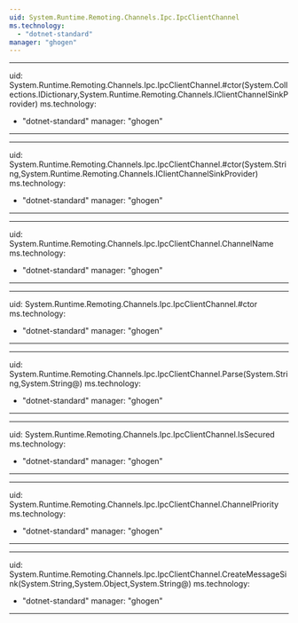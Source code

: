 ```yaml
---
uid: System.Runtime.Remoting.Channels.Ipc.IpcClientChannel
ms.technology: 
  - "dotnet-standard"
manager: "ghogen"
---
```


---
uid: System.Runtime.Remoting.Channels.Ipc.IpcClientChannel.#ctor(System.Collections.IDictionary,System.Runtime.Remoting.Channels.IClientChannelSinkProvider)
ms.technology: 
  - "dotnet-standard"
manager: "ghogen"
---

---
uid: System.Runtime.Remoting.Channels.Ipc.IpcClientChannel.#ctor(System.String,System.Runtime.Remoting.Channels.IClientChannelSinkProvider)
ms.technology: 
  - "dotnet-standard"
manager: "ghogen"
---

---
uid: System.Runtime.Remoting.Channels.Ipc.IpcClientChannel.ChannelName
ms.technology: 
  - "dotnet-standard"
manager: "ghogen"
---

---
uid: System.Runtime.Remoting.Channels.Ipc.IpcClientChannel.#ctor
ms.technology: 
  - "dotnet-standard"
manager: "ghogen"
---

---
uid: System.Runtime.Remoting.Channels.Ipc.IpcClientChannel.Parse(System.String,System.String@)
ms.technology: 
  - "dotnet-standard"
manager: "ghogen"
---

---
uid: System.Runtime.Remoting.Channels.Ipc.IpcClientChannel.IsSecured
ms.technology: 
  - "dotnet-standard"
manager: "ghogen"
---

---
uid: System.Runtime.Remoting.Channels.Ipc.IpcClientChannel.ChannelPriority
ms.technology: 
  - "dotnet-standard"
manager: "ghogen"
---

---
uid: System.Runtime.Remoting.Channels.Ipc.IpcClientChannel.CreateMessageSink(System.String,System.Object,System.String@)
ms.technology: 
  - "dotnet-standard"
manager: "ghogen"
---
